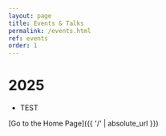```yaml
---
layout: page
title: Events & Talks
permalink: /events.html
ref: events
order: 1
---
```


# 2025
- TEST

[Go to the Home Page]({{ '/' | absolute_url }})
